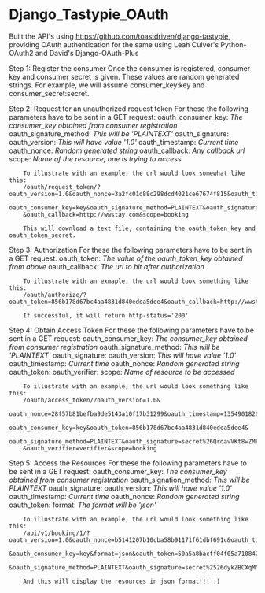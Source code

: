 Django_Tastypie_OAuth
=====================

Built the API's using https://github.com/toastdriven/django-tastypie, providing OAuth authentication for the same using Leah Culver's Python-OAuth2 and David's Django-OAuth-Plus

Step 1: Register the consumer
        Once the consumer is registered, consumer key and consumer secret is given. These values are random generated strings.
        For example, we will assume
        consumer_key:key and consumer_secret:secret. 

Step 2: Request for an unauthorized request token
        For these the following parameters have to be sent in a GET request:
        oauth_consumer_key: *The consumer_key obtained from consumer registration*
        oauth_signature_method: *This will be 'PLAINTEXT'*
        oauth_signature: 
        oauth_version:  *This will have value '1.0'*
        oauth_timestamp: *Current time*
        oauth_nonce: *Random generated string*
        oauth_callback: *Any callback url*
        scope: *Name of the resource, one is trying to access*
        
        To illustrate with an example, the url would look somewhat like this:
        /oauth/request_token/?oauth_version=1.0&oauth_nonce=3a2fc01d88c298dcd4021ce67674f815&oauth_timestamp=1354901582&
        oauth_consumer_key=key&oauth_signature_method=PLAINTEXT&oauth_signature=secret%26
        &oauth_callback=http://wwstay.com&scope=booking
        
        This will download a text file, containing the oauth_token_key and oauth_token_secret.
        
Step 3: Authorization
        For these the following parameters have to be sent in a GET request:
        oauth_token: *The value of the oauth_token_key obtained from above*
        oauth_callback: *The url to hit after authorization*
        
        To illustrate with an exmaple, the url would look something like this:
        /oauth/authorize/?oauth_token=856b178d67bc4aa4831d840edea5dee4&oauth_callback=http://wwstay.com
        
        If successful, it will return http-status='200'
        
Step 4: Obtain Access Token
        For these the following parameters have to be sent in a GET request:
        oauth_consumer_key: *The consumer_key obtained from consumer registration*
        oauth_signature_method: *This will be 'PLAINTEXT'*
        oauth_signature: 
        oauth_version:  *This will have value '1.0'*
        oauth_timestamp: *Current time*
        oauth_nonce: *Random generated string*
        oauth_token: 
        oauth_verifier:
        scope: *Name of resource to be accessed*
        
        To illustrate with an example, the url would look something like this:
        /oauth/access_token/?oauth_version=1.0&
        oauth_nonce=28f57b81befba9de5143a10f17b31299&oauth_timestamp=1354901826&
        oauth_consumer_key=key&oauth_token=856b178d67bc4aa4831d840edea5dee4&
        oauth_signature_method=PLAINTEXT&oauth_signature=secret%26QrqavVKt8wZMFmja
        &oauth_verifier=verifier&scope=booking
        
Step 5: Access the Resources 
        For these the following parameters have to be sent in a GET request:
        oauth_consumer_key: *The consumer_key obtained from consumer registration* 
        oauth_signation_method: *This will be PLAINTEXT*
        oauth_signature:
        oauth_version:  *This will have value '1.0'*
        oauth_timestamp: *Current time*
        oauth_nonce: *Random generated string*
        oauth_token: 
        format: *The format will be 'json'*
        
        To illustrate with an example, the url would look something like this:
        /api/v1/booking/1/?oauth_version=1.0&oauth_nonce=b5141207b10cba58b91171f61dbf691c&oauth_timestamp=1354901992
        &oauth_consumer_key=key&format=json&oauth_token=50a5a8bacff04f05a710842c3b3d3f35
        &oauth_signature_method=PLAINTEXT&oauth_signature=secret%2526dykZBCXqMNSP4k3
        
        And this will display the resources in json format!!! :)
